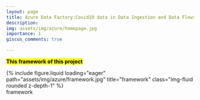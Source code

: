 ```yaml
---
layout: page
title: Azure Data Factory:Covid19 data in Data Ingestion and Data Flows
description: 
img: assets/img/azure/homepage.jpg
importance: 1
giscus_comments: true

---
```



**<mark>This framework of this project </mark>**
<div class="row">
    <div class="col-sm mt-3 mt-md-0">
        {% include figure.liquid loading="eager" path="assets/img/azure/framework.jpg" title="framework" class="img-fluid rounded z-depth-1" %}
    </div>
</div>
<div class="caption">
    framework
</div>

